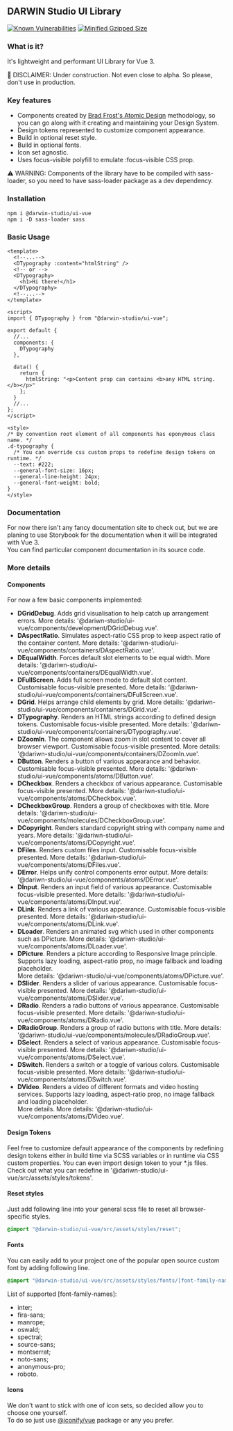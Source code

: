 ## DARWIN Studio UI Library

[![Known Vulnerabilities](https://snyk.io/test/npm/@darwin-studio/ui-vue/badge.svg)](https://snyk.io/test/npm/@darwin-studio/ui-vue)
[![Minified Gzipped Size](https://badgen.net/bundlephobia/minzip/@darwin-studio/ui-vue)](https://bundlephobia.com/result?p=@darwin-studio/ui-vue)

### What is it?

It's lightweight and performant UI Library for Vue 3.

🚧 DISCLAIMER: Under construction. Not even close to alpha. So please, don't use in production.

### Key features

- Components created by [Brad Frost's Atomic Design](https://atomicdesign.bradfrost.com/) methodology, so you can go along with it creating and maintaining your Design System.
- Design tokens represented to customize component appearance.
- Build in optional reset style.
- Build in optional fonts.
- Icon set agnostic.
- Uses focus-visible polyfill to emulate :focus-visible CSS prop.

⚠️ WARNING: Components of the library have to be compiled with sass-loader, so you need to have sass-loader package as a dev dependency.

### Installation

```shell script
npm i @darwin-studio/ui-vue
npm i -D sass-loader sass
```

### Basic Usage

```vue
<template>
  <!--...-->
  <DTypography :content="htmlString" />
  <!-- or -->
  <DTypography>
    <h1>Hi there!</h1>
  </DTypography>
  <!--...-->
</template>

<script>
import { DTypography } from "@darwin-studio/ui-vue";

export default {
  //...
  components: {
    DTypography
  },

  data() {
    return {
      htmlString: "<p>Content prop can contains <b>any HTML string.</b></p>"
    };
  }
  //...
};
</script>

<style>
/* By convention root element of all components has eponymous class name. */
.d-typography {
  /* You can override css custom props to redefine design tokens on runtime. */
  --text: #222;
  --general-font-size: 16px;
  --general-line-height: 24px;
  --general-font-weight: bold;
}
</style>
```

### Documentation

For now there isn't any fancy documentation site to check out,
but we are planing to use Storybook for the documentation when it will be integrated with Vue 3.  
You can find particular component documentation in its source code.

### More details

#### Components

For now a few basic components implemented:

- **DGridDebug**. Adds grid visualisation to help catch up arrangement errors.
  More details: '@dariwn-studio/ui-vue/components/development/DGridDebug.vue'.
- **DAspectRatio**. Simulates aspect-ratio CSS prop to keep aspect ratio of the container content.
  More details: '@dariwn-studio/ui-vue/components/containers/DAspectRatio.vue'.
- **DEqualWidth**. Forces default slot elements to be equal width.
  More details: '@dariwn-studio/ui-vue/components/containers/DEqualWidth.vue'.
- **DFullScreen**. Adds full screen mode to default slot content.
  Customisable focus-visible presented. More details: '@dariwn-studio/ui-vue/components/containers/DFullScreen.vue'.
- **DGrid**. Helps arrange child elements by grid.
  More details: '@dariwn-studio/ui-vue/components/containers/DGrid.vue'.
- **DTypography**. Renders an HTML strings according to defined design tokens.
  Customisable focus-visible presented. More details: '@dariwn-studio/ui-vue/components/containers/DTypography.vue'.
- **DZoomIn**. The component allows zoom in slot content to cover all browser viewport.
  Customisable focus-visible presented. More details: '@dariwn-studio/ui-vue/components/containers/DZoomIn.vue'.
- **DButton**. Renders a button of various appearance and behavior.
  Customisable focus-visible presented. More details: '@dariwn-studio/ui-vue/components/atoms/DButton.vue'.
- **DCheckbox**. Renders a checkbox of various appearance.
  Customisable focus-visible presented. More details: '@dariwn-studio/ui-vue/components/atoms/DCheckbox.vue'.
- **DCheckboxGroup**. Renders a group of checkboxes with title.
  More details: '@dariwn-studio/ui-vue/components/molecules/DCheckboxGroup.vue'.
- **DCopyright**. Renders standard copyright string with company name and years.
  More details: '@dariwn-studio/ui-vue/components/atoms/DCopyright.vue'.
- **DFiles**. Renders custom files input.
  Customisable focus-visible presented. More details: '@dariwn-studio/ui-vue/components/atoms/DFiles.vue'.
- **DError**. Helps unify control components error output.
  More details: '@dariwn-studio/ui-vue/components/atoms/DError.vue'.
- **DInput**. Renders an input field of various appearance.
  Customisable focus-visible presented. More details: '@dariwn-studio/ui-vue/components/atoms/DInput.vue'.
- **DLink**. Renders a link of various appearance.
  Customisable focus-visible presented. More details: '@dariwn-studio/ui-vue/components/atoms/DLink.vue'.
- **DLoader**. Renders an animated svg which used in other components such as DPicture.
  More details: '@dariwn-studio/ui-vue/components/atoms/DLoader.vue'.
- **DPicture**. Renders a picture according to Responsive Image principle.
  Supports lazy loading, aspect-ratio prop, no image fallback and loading placeholder.  
  More details: '@dariwn-studio/ui-vue/components/atoms/DPicture.vue'.
- **DSlider**. Renders a slider of various appearance.
  Customisable focus-visible presented. More details: '@dariwn-studio/ui-vue/components/atoms/DSlider.vue'.
- **DRadio**. Renders a radio buttons of various appearance.
  Customisable focus-visible presented. More details: '@dariwn-studio/ui-vue/components/atoms/DRadio.vue'.
- **DRadioGroup**. Renders a group of radio buttons with title.
  More details: '@dariwn-studio/ui-vue/components/molecules/DRadioGroup.vue'.
- **DSelect**. Renders a select of various appearance.
  Customisable focus-visible presented. More details: '@dariwn-studio/ui-vue/components/atoms/DSelect.vue'.
- **DSwitch**. Renders a switch or a toggle of various colors.
  Customisable focus-visible presented. More details: '@dariwn-studio/ui-vue/components/atoms/DSwitch.vue'.
- **DVideo**. Renders a video of different formats and video hosting services.
  Supports lazy loading, aspect-ratio prop, no image fallback and loading placeholder.  
  More details. More details: '@dariwn-studio/ui-vue/components/atoms/DVideo.vue'.

#### Design Tokens

Feel free to customize default appearance of the components by
redefining design tokens either in build time via SCSS variables or
in runtime via CSS custom properties.
You can even import design token to your \*.js files.
Check out what you can redefine in '@dariwn-studio/ui-vue/src/assets/styles/tokens'.

#### Reset styles

Just add following line into your general scss file to reset all browser-specific styles.

```scss
@import "@darwin-studio/ui-vue/src/assets/styles/reset";
```

#### Fonts

You can easily add to your project one of the popular open source custom font by adding following line.

```scss
@import "@darwin-studio/ui-vue/src/assets/styles/fonts/[font-family-name]";
```

List of supported [font-family-names]:

- inter;
- fira-sans;
- manrope;
- oswald;
- spectral;
- source-sans;
- montserrat;
- noto-sans;
- anonymous-pro;
- roboto.

#### Icons

We don't want to stick with one of icon sets, so decided allow you to choose one yourself.  
To do so just use [@iconify/vue](https://docs.iconify.design/implementations/vue/) package or any you prefer.
